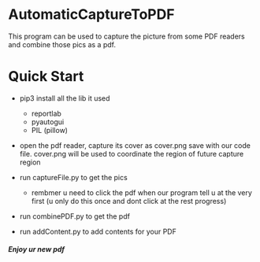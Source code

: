 # AutomaticCaptureToPDF
This program  can be used to capture  the picture from some PDF readers and  combine those pics as a pdf.
# Quick Start 
- pip3 install all the lib it used 
  - reportlab
  - pyautogui 
  - PIL (pillow)
- open the pdf reader, capture its cover as cover.png save with our code file. cover.png will be used to coordinate the region of future capture region

- run captureFile.py to get the pics 
  - rembmer u need to click the pdf when our program tell u at the very first (u only do this once and dont click at the rest progress)
- run combinePDF.py to get the pdf
- run addContent.py to add contents for your PDF

##### Enjoy ur new pdf 
